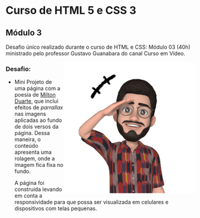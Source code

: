 # Curso de HTML 5 e CSS 3

## Módulo 3

Desafio único realizado durante o curso de HTML e CSS: Módulo 03 (40h) ministrado pelo professor Gustavo Guanabara do canal Curso em Vídeo.

<img src="imagens/emoji2.png" align="right" width="350"/>

### Desafio:

- Mini Projeto de uma página com a poesia de [Milton Duarte](https://www.recantodasletras.com.br/poesias/3186743), que inclui efeitos de *parrallax* nas imagens aplicadas ao fundo de dois versos da página. Dessa maneira, o conteúdo apresenta uma rolagem, onde a imagem fica fixa no fundo.

  A página foi construída levando em conta a responsividade para que possa ser visualizada em celulares e dispositivos com telas pequenas.
